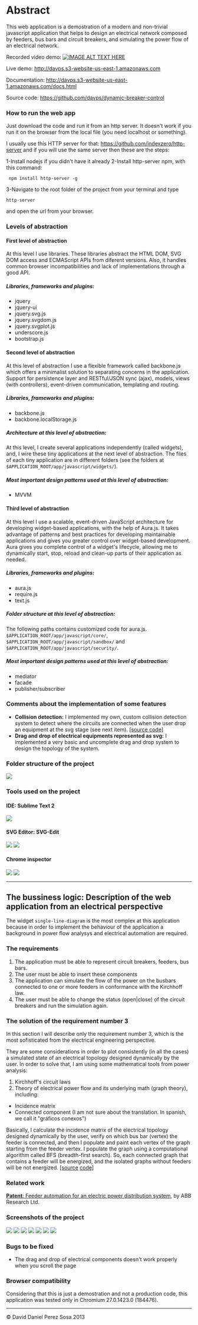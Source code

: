 # Abstract

This web application is a demostration of a modern and non-trivial javascript application that helps to design an electrical network composed by feeders, bus bars and circuit breakers, and simulating the power flow of an electrical network.

Recorded video demo:
[![IMAGE ALT TEXT HERE](https://img.youtube.com/vi/eann_et7oao/0.jpg)](https://www.youtube.com/watch?v=eann_et7oao)

Live demo:
http://davps.s3-website-us-east-1.amazonaws.com

Documentation:
http://davps.s3-website-us-east-1.amazonaws.com/docs.html

Source code:
https://github.com/davps/dynamic-breaker-control

### How to run the web app
Just download the code and run it from an http server. It doesn't work if you run it on the browser from the local file (you need localhost or something). 

I usually use this HTTP server for that: https://github.com/indexzero/http-server and if you will use the same server then these are the steps:

1-Install nodejs if you didn't have it already
2-Install http-server npm, with this command:
```
 npm install http-server -g
```
3-Navigate to the root folder of the project from your terminal and type
```
http-server
```
and open the url from your browser.



### Levels of abstraction

#### First level of abstraction

At this level I use libraries. These libraries abstract the HTML DOM, SVG DOM access and ECMAScript APIs from diferent versions. Also, it handles common browser incompatibilities and lack of implementations through a good API.

##### Libraries, frameworks and plugins:

*   jquery
*   jquery-ui
*   jquery.svg.js
*   jquery.svgdom.js
*   jquery.svgplot.js
*   underscore.js
*   bootstrap.js

#### Second level of abstraction

At this level of abstraction I use a flexible framework called backbone.js which offers a minimalist solution to separating concerns in the application. Support for persistence layer and RESTful/JSON sync (ajax), models, views (with controllers), event-driven communication, templating and routing.

##### Libraries, frameworks and plugins:

*   backbone.js
*   backbone.localStorage.js

##### Architecture at this level of abstraction:

At this level, I create several applications independently (called widgets), and, I wire these tiny applications at the next level of abstraction. The files of each tiny application are in different folders (see the folders at `$APPLICATION_ROOT/app/javascript/widgets/`).

##### Most important design patterns used at this level of abstraction:

*   MVVM

#### Third level of abstraction

At this level I use a scalable, event-driven JavaScript architecture for developing widget-based applications, with the help of Aura.js. It takes advantage of patterns and best practices for developing maintainable applications and gives you greater control over widget-based development. Aura gives you complete control of a widget's lifecycle, allowing me to dynamically start, stop, reload and clean-up parts of their application as needed.

##### Libraries, frameworks and plugins:

*   aura.js
*   require.js
*   text.js

##### Folder structure at this level of abstraction:

The following paths contains customized code for aura.js. `$APPLICATION_ROOT/app/javascript/core/`, `$APPLICATION_ROOT/app/javascript/sandbox/` and `$APPLICATION_ROOT/app/javascript/security/`.

##### Most important design patterns used at this level of abstraction:

*   mediator
*   facade
*   publisher/subscriber

### Comments about the implementation of some features

*   **Collision detection:** I implemented my own, custom collision detection system to detect where the circuits are connected when the user drop an equipment at the svg stage (see next item). [\[source code\]](./app/javascript/widgets/single-line-diagram/views/ConectivityView.js)
*   **Drag and drop of electrical equipments represented as svg:** I implemented a very basic and uncomplete drag and drop system to design the topology of the system.

### Folder structure of the project

![](docs/directory.PNG)

### Tools used on the project

#### IDE: Sublime Text 2

![](docs/sublime.PNG)

#### SVG Editor: SVG-Edit

![](docs/SVG-edit1.png) ![](docs/SVG-edit2.png)

#### Chrome inspector

![](docs/chrome-inspector-1A.png) ![](docs/chrome-inspector-2A.png)

* * *

The bussiness logic: Description of the web application from an electrical perspective
--------------------------------------------------------------------------------------

The widget `single-line-diagram` is the most complex at this application because in order to implement the behaviour of the application a background in power flow analysys and electrical automation are required.

### The requirements

1.  The application must be able to represent circuit breakers, feeders, bus bars.
2.  The user must be able to insert these components
3.  The application can simulate the flow of the power on the busbars connected to one or more feeders in conformance with the Kirchhoff law.
4.  The user must be able to change the status (open|close) of the circuit breakers and run the simulation again.

### The solution of the requirement number 3

In this section I will describe only the requirement number 3, which is the most sofisticated from the electrical engineering perspective.

They are some considerations in order to plot consistently (in all the cases) a simulated state of an electrical topology designed dynamically by the user. In order to solve that, I am using some mathematical tools from power analysis:

1.  Kirchhoff's circuit laws
2.  Theory of electrical power flow and its underlying math (graph theory), including:

*   Incidence matrix
*   Connected component (I am not sure about the translation. In spanish, we call it "gráficos conexos")

Basically, I calculate the incidence matrix of the electrical topology designed dynamically by the user, verify on which bus bar (vertex) the feeder is connected, and then I populate and paint each vertex of the graph starting from the feeder vertex. I populate the graph using a computational algorithm called BFS (breadth-first search). So, each connected graph that contains a feeder will be energized, and the isolated graphs without feeders will be not energized. [\[source](./app/javascript/widgets/single-line-diagram/views/PowerFlowView.js) [code\]](./app/javascript/widgets/single-line-diagram/models/Topology.js)

### Related work

[**Patent**: Feeder automation for an electric power distribution system](http://www.google.com/patents/US8121740), by ABB Research Ltd.

### Screenshots of the project

![](docs/scr1.png) ![](docs/scr2.png) ![](docs/scr3.png) ![](docs/scr4.png) ![](docs/scr5.png) ![](docs/scr6.png) ![](docs/scr7.png)

### Bugs to be fixed

*   The drag and drop of electrical components doesn't work properly when you scroll the page

### Browser compatibility

Considering that this is just a demostration and not a production code, this application was tested only in Chromium 27.0.1423.0 (184476).

* * *

© David Daniel Perez Sosa 2013


